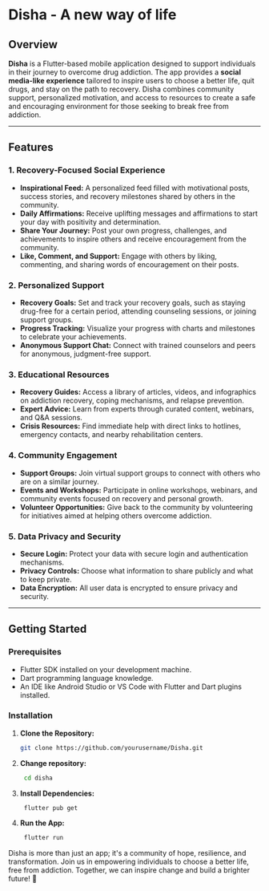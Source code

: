 # Disha - A new way of life

## Overview

**Disha** is a Flutter-based mobile application designed to support individuals in their journey to overcome drug addiction. The app provides a **social media-like experience** tailored to inspire users to choose a better life, quit drugs, and stay on the path to recovery. Disha combines community support, personalized motivation, and access to resources to create a safe and encouraging environment for those seeking to break free from addiction.

---

## Features

### 1. **Recovery-Focused Social Experience**
   - **Inspirational Feed:** A personalized feed filled with motivational posts, success stories, and recovery milestones shared by others in the community.
   - **Daily Affirmations:** Receive uplifting messages and affirmations to start your day with positivity and determination.
   - **Share Your Journey:** Post your own progress, challenges, and achievements to inspire others and receive encouragement from the community.
   - **Like, Comment, and Support:** Engage with others by liking, commenting, and sharing words of encouragement on their posts.

### 2. **Personalized Support**
   - **Recovery Goals:** Set and track your recovery goals, such as staying drug-free for a certain period, attending counseling sessions, or joining support groups.
   - **Progress Tracking:** Visualize your progress with charts and milestones to celebrate your achievements.
   - **Anonymous Support Chat:** Connect with trained counselors and peers for anonymous, judgment-free support.

### 3. **Educational Resources**
   - **Recovery Guides:** Access a library of articles, videos, and infographics on addiction recovery, coping mechanisms, and relapse prevention.
   - **Expert Advice:** Learn from experts through curated content, webinars, and Q&A sessions.
   - **Crisis Resources:** Find immediate help with direct links to hotlines, emergency contacts, and nearby rehabilitation centers.

### 4. **Community Engagement**
   - **Support Groups:** Join virtual support groups to connect with others who are on a similar journey.
   - **Events and Workshops:** Participate in online workshops, webinars, and community events focused on recovery and personal growth.
   - **Volunteer Opportunities:** Give back to the community by volunteering for initiatives aimed at helping others overcome addiction.

### 5. **Data Privacy and Security**
   - **Secure Login:** Protect your data with secure login and authentication mechanisms.
   - **Privacy Controls:** Choose what information to share publicly and what to keep private.
   - **Data Encryption:** All user data is encrypted to ensure privacy and security.

---

## Getting Started

### Prerequisites
- Flutter SDK installed on your development machine.
- Dart programming language knowledge.
- An IDE like Android Studio or VS Code with Flutter and Dart plugins installed.

### Installation
1. **Clone the Repository:**
   ```bash
   git clone https://github.com/yourusername/Disha.git
2. **Change repository:**
   ```bash
    cd disha
3. **Install Dependencies:**
   ```bash
    flutter pub get
4. **Run the App:**
   ```bash
    flutter run

Disha is more than just an app; it's a community of hope, resilience, and transformation. Join us in empowering individuals to choose a better life, free from addiction. Together, we can inspire change and build a brighter future! 🌟
   

